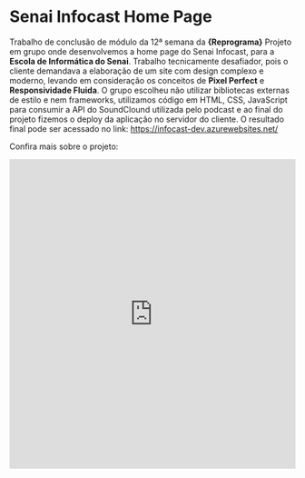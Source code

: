 <h1>Senai Infocast Home Page</h1>

Trabalho de conclusão de módulo da 12ª semana da <strong>{Reprograma}</strong>
Projeto em grupo onde desenvolvemos a home page do Senai Infocast, para a <strong>Escola de Informática do Senai</strong>. Trabalho tecnicamente desafiador, pois o cliente demandava a elaboração de um site com  design complexo e moderno, levando em consideração os conceitos de <strong>Pixel Perfect</strong> e <strong>Responsividade Fluida</strong>. O grupo escolheu não utilizar bibliotecas externas de estilo e nem frameworks, utilizamos código em HTML, CSS, JavaScript para consumir a API do SoundClound utilizada pelo podcast e ao final do projeto fizemos o deploy da aplicação no servidor do cliente.
O resultado final pode ser acessado no link: https://infocast-dev.azurewebsites.net/

Confira mais sobre o projeto:
<iframe src="https://www.linkedin.com/embed/feed/update/urn:li:ugcPost:6468186438822293504" height="545" width="504" frameborder="0" allowfullscreen=""></iframe>
